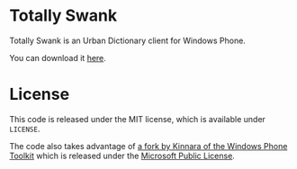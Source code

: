 # Totally Swank

Totally Swank is an Urban Dictionary client for Windows Phone.

You can download it [here](http://www.windowsphone.com/en-us/store/app/totally-swank/d54741ec-45b8-49c1-9b9d-9adbd35b949e).

# License

This code is released under the MIT license, which is available under `LICENSE`.

The code also takes advantage of [a fork by Kinnara of the Windows Phone Toolkit](https://github.com/y2bd/WPToolkit) which is released under the [Microsoft Public License](http://phone.codeplex.com/license).
